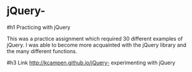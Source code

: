 jQuery-
=======
#h1 Practicing with jQuery

This was a practice assignment which required 30 different examples of jQuery. 
I was able to become more acquainted with the jQuery library and the many different functions.

#h3 Link
http://kcampen.github.io/jQuery-
experimenting with jQuery
